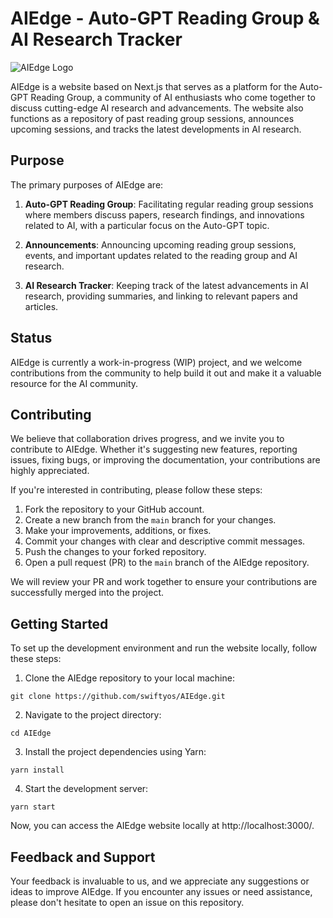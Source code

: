 # AIEdge - Auto-GPT Reading Group & AI Research Tracker

![AIEdge Logo](https://example.com/aiedge-logo.png)

AIEdge is a website based on Next.js that serves as a platform for the Auto-GPT Reading Group, a community of AI enthusiasts who come together to discuss cutting-edge AI research and advancements. The website also functions as a repository of past reading group sessions, announces upcoming sessions, and tracks the latest developments in AI research.

## Purpose

The primary purposes of AIEdge are:

1. **Auto-GPT Reading Group**: Facilitating regular reading group sessions where members discuss papers, research findings, and innovations related to AI, with a particular focus on the Auto-GPT topic.

2. **Announcements**: Announcing upcoming reading group sessions, events, and important updates related to the reading group and AI research.

3. **AI Research Tracker**: Keeping track of the latest advancements in AI research, providing summaries, and linking to relevant papers and articles.

## Status

AIEdge is currently a work-in-progress (WIP) project, and we welcome contributions from the community to help build it out and make it a valuable resource for the AI community.

## Contributing

We believe that collaboration drives progress, and we invite you to contribute to AIEdge. Whether it's suggesting new features, reporting issues, fixing bugs, or improving the documentation, your contributions are highly appreciated.

If you're interested in contributing, please follow these steps:

1. Fork the repository to your GitHub account.
2. Create a new branch from the `main` branch for your changes.
3. Make your improvements, additions, or fixes.
4. Commit your changes with clear and descriptive commit messages.
5. Push the changes to your forked repository.
6. Open a pull request (PR) to the `main` branch of the AIEdge repository.

We will review your PR and work together to ensure your contributions are successfully merged into the project.

## Getting Started

To set up the development environment and run the website locally, follow these steps:

1. Clone the AIEdge repository to your local machine:

```
git clone https://github.com/swiftyos/AIEdge.git

```


2. Navigate to the project directory:

```
cd AIEdge
```

3. Install the project dependencies using Yarn:
```
yarn install
```

4. Start the development server:
```
yarn start
```

Now, you can access the AIEdge website locally at http://localhost:3000/.

## Feedback and Support
Your feedback is invaluable to us, and we appreciate any suggestions or ideas to improve AIEdge. If you encounter any issues or need assistance, please don't hesitate to open an issue on this repository.

